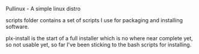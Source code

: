 Pullinux - A simple linux distro

scripts folder contains a set of scripts I use for packaging and installing software.

plx-install is the start of a full installer which is no where near complete yet, so not usable yet, so far I've been sticking to the bash scripts for installing.
